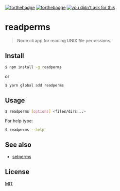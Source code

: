 [![forthebadge](http://forthebadge.com/images/badges/built-by-hipsters.svg)](http://forthebadge.com)
[![forthebadge](http://forthebadge.com/images/badges/built-with-swag.svg)](http://forthebadge.com)
[![you didn't ask for this](http://forthebadge.com/images/badges/you-didnt-ask-for-this.svg)](http://forthebadge.com)
# readperms
> Node cli app for reading UNIX file permissions.

## Install
```bash
$ npm install -g readperms
```
or
```bash
$ yarn global add readperms
```

## Usage

```bash
$ readperms [options] <files/dirs...>
```

For help type:
```bash
$ readperms --help
```

## See also
- [setperms](https://github.com/axelrindle/setperms)

## License
[MIT](https://github.com/axelrindle/readperms/blob/master/LICENSE)
